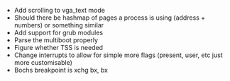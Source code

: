 - Add scrolling to vga_text mode
- Should there be hashmap of pages a process is using (address + numbers) or something similar
- Add support for grub modules
- Parse the multiboot properly
- Figure whether TSS is needed
- Change interrupts to allow for simple more flags (present, user, etc just more customisable)
- Bochs breakpoint is xchg bx, bx
